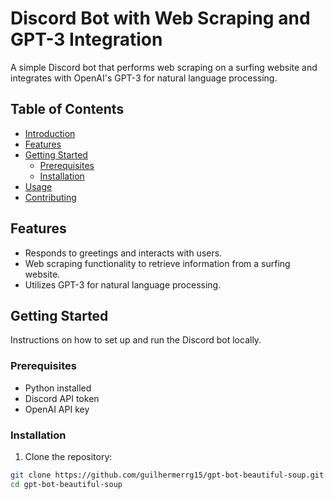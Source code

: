 # Discord Bot with Web Scraping and GPT-3 Integration

A simple Discord bot that performs web scraping on a surfing website and integrates with OpenAI's GPT-3 for natural language processing.

## Table of Contents

- [Introduction](#discord-bot-with-web-scraping-and-gpt-3-integration)
- [Features](#features)
- [Getting Started](#getting-started)
  - [Prerequisites](#prerequisites)
  - [Installation](#installation)
- [Usage](#usage)
- [Contributing](#contributing)

## Features

- Responds to greetings and interacts with users.
- Web scraping functionality to retrieve information from a surfing website.
- Utilizes GPT-3 for natural language processing.

## Getting Started

Instructions on how to set up and run the Discord bot locally.

### Prerequisites

- Python installed
- Discord API token
- OpenAI API key

### Installation

1. Clone the repository:

```bash
git clone https://github.com/guilhermerrg15/gpt-bot-beautiful-soup.git
cd gpt-bot-beautiful-soup
